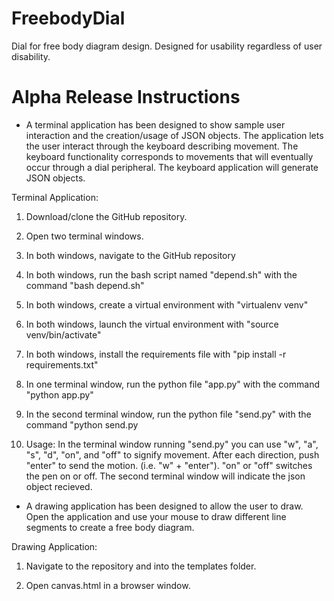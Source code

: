 # FreebodyDial
Dial for free body diagram design. Designed for usability regardless of user disability. 

# Alpha Release Instructions
- A terminal application has been designed to show sample user interaction and the creation/usage of JSON objects. The application lets the user interact through the keyboard describing movement. The keyboard functionality corresponds to movements that will eventually occur through a dial peripheral. The keyboard application will generate JSON objects. 

Terminal Application:

1. Download/clone the GitHub repository. 

2. Open two terminal windows.

3. In both windows, navigate to the GitHub repository

4. In both windows, run the bash script named "depend.sh" with the command "bash depend.sh"

5. In both windows, create a virtual environment with "virtualenv venv"

6. In both windows, launch the virtual environment with "source venv/bin/activate"

7. In both windows, install the requirements file with "pip install -r requirements.txt"

8. In one terminal window, run the python file "app.py" with the command "python app.py"

9. In the second terminal window, run the python file "send.py" with the command "python send.py

10. Usage: In the terminal window running "send.py" you can use "w", "a", "s", "d", "on", and "off" to signify movement. After each direction, push "enter" to send the motion. (i.e. "w" + "enter"). "on" or "off" switches the pen on or off. The second terminal window will indicate the json object recieved.

- A drawing application has been designed to allow the user to draw. Open the application and use your mouse to draw different line segments to create a free body diagram. 

Drawing Application: 

1. Navigate to the repository and into the templates folder. 

2. Open canvas.html in a browser window. 


